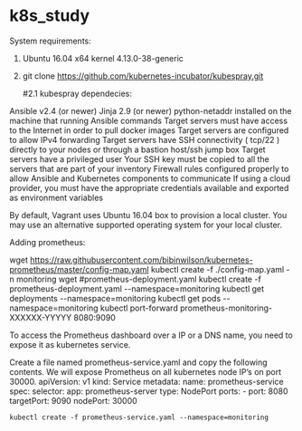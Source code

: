 # k8s_study

System requirements:
1. Ubuntu 16.04 x64 kernel 4.13.0-38-generic
2. git clone https://github.com/kubernetes-incubator/kubespray.git
   
   #2.1  kubespray dependecies:

Ansible v2.4 (or newer)
Jinja 2.9 (or newer)
python-netaddr installed on the machine that running Ansible commands
Target servers must have access to the Internet in order to pull docker images
Target servers are configured to allow IPv4 forwarding
Target servers have SSH connectivity ( tcp/22 ) directly to your nodes or through a bastion host/ssh jump box
Target servers have a privileged user
Your SSH key must be copied to all the servers that are part of your inventory
Firewall rules configured properly to allow Ansible and Kubernetes components to communicate
If using a cloud provider, you must have the appropriate credentials available and exported as environment variables

By default, Vagrant uses Ubuntu 16.04 box to provision a local cluster. You may use an alternative supported operating system for your local cluster.

Adding prometheus:

wget https://raw.githubusercontent.com/bibinwilson/kubernetes-prometheus/master/config-map.yaml
kubectl create -f ./config-map.yaml -n monitoring
wget #prometheus-deployment.yaml
kubectl create  -f prometheus-deployment.yaml --namespace=monitoring
kubectl get deployments --namespace=monitoring
kubectl get pods --namespace=monitoring
kubectl port-forward prometheus-monitoring-XXXXXX-YYYYY 8080:9090

To access the Prometheus dashboard over a IP or a DNS name, you need to expose it as kubernetes service.

  Create a file named prometheus-service.yaml and copy the following contents. We will expose Prometheus on all kubernetes node IP’s on port 30000.
     apiVersion: v1
      kind: Service
      metadata:
    name: prometheus-service
  spec:
    selector: 
      app: prometheus-server
    type: NodePort
    ports:
      - port: 8080
        targetPort: 9090 
        nodePort: 30000
        
    kubectl create -f prometheus-service.yaml --namespace=monitoring
